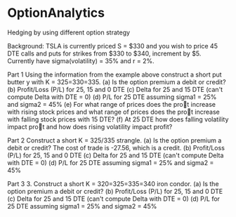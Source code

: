 # OptionAnalytics
Hedging by using different option strategy






Background:
TSLA is currently priced S = $330 and you wish to price 45 DTE calls and puts for strikes from $330
to $340, increment by $5. Currently have sigma(volatility)  = 35% and r = 2%.



Part 1 
Using the information from the example above construct a short put butter
y with K = 325=330=335.
(a) Is the option premium a debit or credit?
(b) Profit/Loss (P/L) for 25, 15 and 0 DTE
(c) Delta for 25 and 15 DTE (can't compute Delta with DTE = 0)
(d) P/L for 25 DTE assuming sigma1 = 25% and sigma2 = 45%
(e) For what range of prices does the prot increase with rising stock prices and what
range of prices does the prot increase with falling stock prices with 15 DTE?
(f) At 25 DTE how does falling volatility impact prot and how does rising volatility
impact profit?


Part 2 
Construct a short K = 325/335 strangle.
(a) Is the option premium a debit or credit?
The cost of trade is -27.56, which is a credit.
(b) Profit/Loss (P/L) for 25, 15 and 0 DTE
(c) Delta for 25 and 15 DTE (can't compute Delta with DTE = 0)
(d) P/L for 25 DTE assuming sigma1 = 25% and sigma2 = 45%


Part 3
3. Construct a short K = 320=325=335=340 iron condor.
(a) Is the option premium a debit or credit?
(b) Profit/Loss (P/L) for 25, 15 and 0 DTE
(c) Delta for 25 and 15 DTE (can't compute Delta with DTE = 0)
(d) P/L for 25 DTE assuming sigma1 = 25% and sigma2 = 45%

